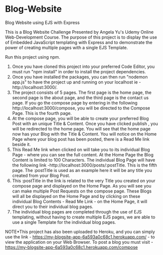 # Blog-Website
Blog Website using EJS with Express

This is a Blog Website Challenge Presented by Angela Yu's Udemy Online Web-Development Course. The purpose of this project is to display the use of Embedded JavaScript templating with Express and to demonstrate the power of creating multiple pages with a single EJS Template.

Run this project using npm.

1) Once you have cloned this project into your preferred Code Editor, you must run "npm install" in order to install the project dependencies. 
2) Once you have installed the packages, you can then run "nodemon app.js" to have the project up and running on your localhost ie - http://localhost:3000/.
3) The project consists of 5 pages. The first page is the home page, the second page is the about page, and the third page is the contact us page. If you go the compose page by entering in the following http://localhost:3000/compose, you will be directed to the Compose Page. This is the fourth page.
4) At the compose page, you will be able to create your preferred Blog Post with an unique Title & Content. Once you have clicked publish , you will be redirected to the home page. You will see that the home page now has your Blog with the Title & Content.  You will notice on the Home Page where your blog post has been posted, there is a Read Me link beside it.
5) This Read Me link when clicked on will take you to its individual Blog Page - where you can see the full content. At the Home Page the Blog Content is limited to 100 Characters. The individual Blog Page will have the following link -http://localhost:3000/posts/:postTitle. This is the fifth page. The :postTitle is used as an example here it will be any title you created from your Blog Post.
6) This :postTitle in the link is related to the very Title you created on your compose page and displayed on the Home Page. As you will see you can make multiple Post Requests on the compose page. These Blogs will all be displayed on the Home Page and by clicking on these individual Blog Contents - Read Me Link -  on the Home Page, it will direct you to their individual blog pages.
7) The individual blog pages are completed through the use of EJS templating, without having to create multiple EJS pages, we are able to use a single Template for the individual blog pages.

NOTE*This project has also been uploaded to Heroku, and you can simply use the link - https://my-blogsite-app-6a593a0c68c1.herokuapp.com/ - to view the application on your Web Browser. To post a blog you must visit - https://my-blogsite-app-6a593a0c68c1.herokuapp.com/compose